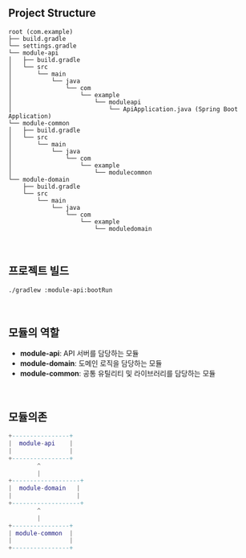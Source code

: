 ## Project Structure
```
root (com.example)
├── build.gradle
└── settings.gradle
└── module-api
│   ├── build.gradle
│   └── src
│       └── main
│           └── java
│               └── com
│                   └── example
│                       └── moduleapi
│                           └── ApiApplication.java (Spring Boot Application)
└── module-common
│   ├── build.gradle
│   └── src
│       └── main
│           └── java
│               └── com
│                   └── example
│                       └── modulecommon
└── module-domain
    ├── build.gradle
    └── src
        └── main
            └── java
                └── com
                    └── example
                        └── moduledomain
```

<br>

## 프로젝트 빌드
```bash
./gradlew :module-api:bootRun
```

<br>

## 모듈의 역할
- **module-api**: API 서버를 담당하는 모듈
- **module-domain**: 도메인 로직을 담당하는 모듈
- **module-common**: 공통 유틸리티 및 라이브러리를 담당하는 모듈

<br>

## 모듈의존
```lua
+----------------+
|  module-api    |
|                |
+----------------+
        ^
        |
+-------------------+
|  module-domain   |
|                  |
+-------------------+
        ^
        |
+----------------+
| module-common  |
|                |
+----------------+
```
